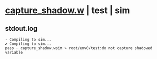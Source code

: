 # [capture_shadow.w](../../../../examples/tests/valid/capture_shadow.w) | test | sim

## stdout.log
```log
- Compiling to sim...
✔ Compiling to sim...
pass ─ capture_shadow.wsim » root/env0/test:do not capture shadowed variable
```

